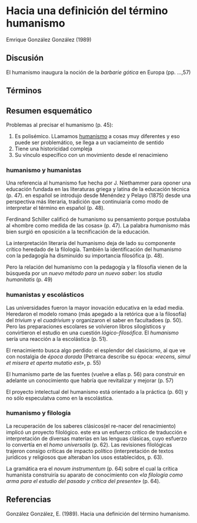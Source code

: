 # Hacia una definición del término humanismo

Emrique González González (1989)

## Discusión

El humanismo inaugura la noción de la *barbarie gótica* en Europa (pp. ...,57)

## Términos

## Resumen esquemático

Problemas al precisar el humanismo (p. 45):

1. Es polisémico. LLamamos [humanismo](humanismo.md) a cosas muy diferentes y eso puede ser problemático, se llega a un vaciameinto de sentido
1. Tiene una historicidad compleja
1. Su vínculo específico con un movimiento desde el renacimieno

### humanismo y humanistas

Una referencia al humanismo fue hecha por J. Niethammer para oponer una educación fundada en las literaturas griega y latina de la educación técnica (p. 47). en español se introdujo desde Menéndez y Pelayo (1875) desde una perspectiva más literaria, tradición que continuiaría como modo de interpretar el término en español (p. 48).

Ferdinand Schiller calificó de humanismo su pensamiento porque postulaba al «hombre como medida de las cosas» (p. 47). La palabra *humanismo* más bien surgió en oposición a la tecnificación de la educación.

La interpretación literaria del humanismo deja de lado su componente crítico heredado de la filología. También la identificación del humanismo con la pedagogía ha disminuido su importancia filosófica (p. 48).

Pero la relación del humanismo con la pedagogía y la filosofía vienen de la búsqueda por un *nuevo método para un nuevo saber*: los *studia humanitatis* (p. 49)

### humanistas y escolásticos

Las universidades fueron la mayor inovación educativa en la edad media. Heredaron el modelo romano (más apegado a la retórica que a la filosofía) del *trivium* y el *cuadrivium* y organizaron el saber en facultadoes (p. 50). Pero las preparaciones escolares se volvieron libros silogísticos y convirtieron el estudio en una cuestión *lógico-filosófica*. El *humanismo* sería una reacción a la escolástica (p. 51).

El renacimiento busca algo perdido: el esplendor del clasicismo, al que ve con nostalgia de *época dorada* (Petrarca describe su época: *«recens, simul et misera et aperta mutatio est»*, p. 55)

El humanismo parte de las fuentes (vuelve a ellas p. 56) para construir en adelante un conocimiento que habría que revitalizar y mejorar (p. 57)

El proyecto intelectual del humanismo está orientado a la práctica (p. 60) y no sólo especulatva como en la escolástica.

### humanismo y filología

La recuperación de los saberes clásicos(el re-nacer del renacimiento) implicó un proyecto filológico. este era un esfuerzo crítico de traducción e interpretación de diversas materias en las lenguas clásicas, cuyo esfuerzo lo convertía en el *homo universalis* (p. 62). Las revisiones filológicas trajeron consigo críticas de impacto político (interpretación de textos jurídicos y religiosos que alteraban los usos establecidos, p. 63).

La gramática era el *novum instrumentum* (p. 64) sobre el cual la crítica humanista construiría su aparato de conocimiento con *«la filología como arma para el estudio del pasado y crítica del presente»* (p. 64).

## Referencias

González González, E. (1989). Hacia una definición del término humanismo.
